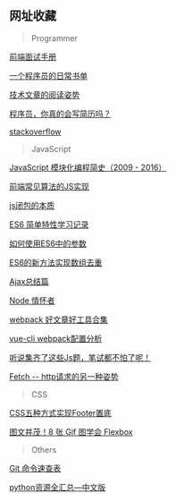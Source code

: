## 网址收藏

> Programmer

[前端面试手册](https://www.tuicool.com/articles/zeUr2yu)

[一个程序员的日常书单](http://www.tuicool.com/articles/euMfEbb)

[技术文章的阅读姿势](http://mrpeak.cn/blog/ios-tech-article/)

[程序员，你真的会写简历吗？](http://www.imooc.com/article/16649)

[stackoverflow](https://stackoverflow.com/)

> JavaScript

[JavaScript 模块化编程简史（2009 - 2016）](http://www.tuicool.com/articles/rU7fE3v)

[前端常见算法的JS实现](http://www.tuicool.com/articles/U7VJFzM)

[js闭包的本质](http://www.tuicool.com/articles/7nAfiev)

[ES6 简单特性学习记录](http://www.tuicool.com/articles/U7RNbeE)

[如何使用ES6中的参数](https://segmentfault.com/a/1190000008594196?utm_source=tuicool&utm_medium=referral#articleHeader0)

[ES6的新方法实现数组去重](http://www.cnblogs.com/Freewayy/p/6160521.html)

[Ajax总结篇](http://www.tuicool.com/articles/ymEFbeJ)

[Node 情怀者](https://nodelover.me/#/)

[webpack 好文章好工具合集](http://www.tuicool.com/articles/Zrauq2q)

[vue-cli webpack配置分析](https://segmentfault.com/a/1190000008644830)

[听说集齐了这些Js题，笔试都不怕了呢！](https://zhuanlan.zhihu.com/p/28592290)

[Fetch -- http请求的另一种姿势](https://www.tuicool.com/articles/f6B7bqJ)

> CSS

[CSS五种方式实现Footer置底](http://www.tuicool.com/articles/7nq6Vvm)

[图文并茂！8 张 Gif 图学会 Flexbox](http://www.tuicool.com/articles/fQba6f)

> Others

[Git 命令速查表](https://segmentfault.com/a/1190000008535266)

[python资源全汇总—中文版](https://zhuanlan.zhihu.com/p/25621020)

